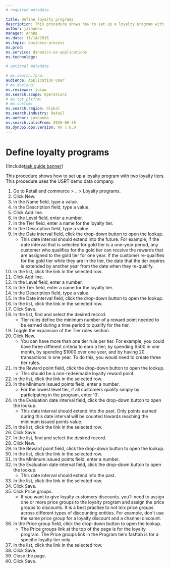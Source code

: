 ```yaml
--- 
# required metadata 
 
title: Define loyalty programs
description: This procedure shows how to set up a loyalty program with two loyalty tiers. 
author: jashanno
manager: AnnBe 
ms.date: 11/14/2016
ms.topic: business-process 
ms.prod:  
ms.service: dynamics-ax-applications 
ms.technology:  
 
# optional metadata 
 
# ms.search.form:   
audience: Application User 
# ms.devlang:  
ms.reviewer: josaw
ms.search.scope: Operations 
# ms.tgt_pltfrm:  
# ms.custom:  
ms.search.region: Global
ms.search.industry: Retail
ms.author: jashanno
ms.search.validFrom: 2016-06-30 
ms.dyn365.ops.version: AX 7.0.0 
---
```

# Define loyalty programs

[!include[task guide banner](../includes/task-guide-banner.md)]

This procedure shows how to set up a loyalty program with two loyalty tiers. This procedure uses the USRT demo data company.

1. Go to Retail and commerce > .. > Loyalty programs.
2. Click New.
3. In the Name field, type a value.
4. In the Description field, type a value.
5. Click Add line.
6. In the Level field, enter a number.
7. In the Tier field, enter a name for the loyalty tier.
8. In the Description field, type a value.
9. In the Date interval field, click the drop-down button to open the lookup.
    * This date interval should extend into the future. For example, if the date interval that is selected for gold tier is a one-year period, any customer who qualifies for the gold tier can receive the rewards that are assigned to the gold tier for one year. If the customer re-qualifies for the gold tier while they are in the tier, the date that the tier expires is extended by another year from the date when they re-qualify.  
10. In the list, click the link in the selected row.
11. Click Add line.
12. In the Level field, enter a number.
13. In the Tier field, enter a name for the loyalty tier.
14. In the Description field, type a value.
15. In the Date interval field, click the drop-down button to open the lookup.
16. In the list, click the link in the selected row.
17. Click Save.
18. In the list, find and select the desired record.
    * Tier rules define the minimum number of a reward point needed to be earned during a time period to qualify for the tier.  
19. Toggle the expansion of the Tier rules section.
20. Click New.
    * You can have more than one tier rule per tier. For example, you could have three different criteria to earn a tier; by spending $500 in one month, by spending $1000 over one year, and by having 20 transactions in one year. To do this, you would need to create three tier rules.  
21. In the Reward point field, click the drop-down button to open the lookup.
    * This should be a non-redeemable loyalty reward point.  
22. In the list, click the link in the selected row.
23. In the Minimum issued points field, enter a number.
    * For the lowest level tier, if all customers qualify simply by participating in the program, enter '0'.  
24. In the Evaluation date interval field, click the drop-down button to open the lookup.
    * This date interval should extend into the past. Only points earned during this date interval will be counted towards reaching the minimum issued points value.  
25. In the list, click the link in the selected row.
26. Click Save.
27. In the list, find and select the desired record.
28. Click New.
29. In the Reward point field, click the drop-down button to open the lookup.
30. In the list, click the link in the selected row.
31. In the Minimum issued points field, enter a number.
32. In the Evaluation date interval field, click the drop-down button to open the lookup.
    * This date interval should extend into the past.  
33. In the list, click the link in the selected row.
34. Click Save.
35. Click Price groups.
    * If you want to give loyalty customers discounts. you'll need to assign one or more price groups to the loyalty program and assign the price groups to discounts. It is a best practise to not mix price groups across different types of discounting entities.  For example, don't use the same price group for a loyalty discount and a channel discount.  
36. In the Price group field, click the drop-down button to open the lookup.
    * The Price groups link at the top of the page is for the loyalty program. The Price groups link in the Program tiers fasttab is for a specific loyalty tier only.  
37. In the list, click the link in the selected row.
38. Click Save.
39. Close the page.
40. Click Save.

